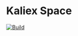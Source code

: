 # Kaliex Space

[![Build](https://github.com/kaliex-co/space/actions/workflows/main.yml/badge.svg?branch=main)](https://github.com/kaliex-co/space/actions/workflows/main.yml)
